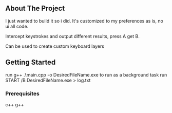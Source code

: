 <!-- ABOUT THE PROJECT -->
## About The Project
I just wanted to build it so i did.
It's customized to my preferences as is, no ui all code.

Intercept keystrokes and output different results, press A get B.

Can be used to create custom keyboard layers

<!-- GETTING STARTED -->
## Getting Started

run g++ .\main.cpp -o DesiredFileName.exe
to run as a background task run START /B DesiredFileName.exe > log.txt

### Prerequisites
c++
g++
